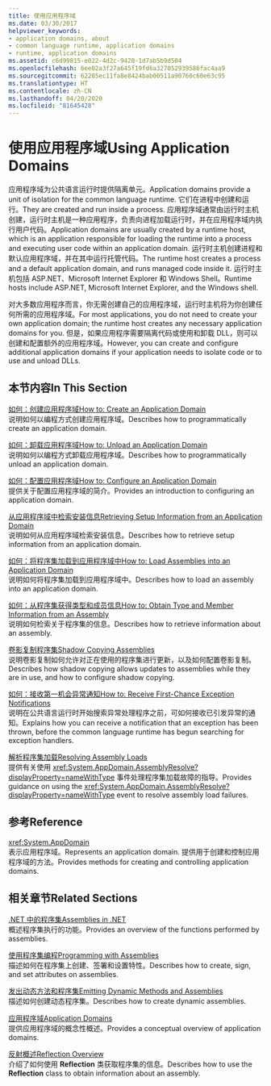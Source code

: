 ```yaml
---
title: 使用应用程序域
ms.date: 03/30/2017
helpviewer_keywords:
- application domains, about
- common language runtime, application domains
- runtime, application domains
ms.assetid: c6d99815-e022-4d2c-9420-1d7ab5b9d504
ms.openlocfilehash: 6ee02a3f27a645f19fd6a327052939586fac4aa9
ms.sourcegitcommit: 62285ec11fa8e8424bab00511a90760c60e63c95
ms.translationtype: HT
ms.contentlocale: zh-CN
ms.lasthandoff: 04/20/2020
ms.locfileid: "81645428"
---
```

# <a name="using-application-domains"></a><span data-ttu-id="db5ea-102">使用应用程序域</span><span class="sxs-lookup"><span data-stu-id="db5ea-102">Using Application Domains</span></span>

<span data-ttu-id="db5ea-103">应用程序域为公共语言运行时提供隔离单元。</span><span class="sxs-lookup"><span data-stu-id="db5ea-103">Application domains provide a unit of isolation for the common language runtime.</span></span> <span data-ttu-id="db5ea-104">它们在进程中创建和运行。</span><span class="sxs-lookup"><span data-stu-id="db5ea-104">They are created and run inside a process.</span></span> <span data-ttu-id="db5ea-105">应用程序域通常由运行时主机创建，运行时主机是一种应用程序，负责向进程加载运行时，并在应用程序域内执行用户代码。</span><span class="sxs-lookup"><span data-stu-id="db5ea-105">Application domains are usually created by a runtime host, which is an application responsible for loading the runtime into a process and executing user code within an application domain.</span></span> <span data-ttu-id="db5ea-106">运行时主机创建进程和默认应用程序域，并在其中运行托管代码。</span><span class="sxs-lookup"><span data-stu-id="db5ea-106">The runtime host creates a process and a default application domain, and runs managed code inside it.</span></span> <span data-ttu-id="db5ea-107">运行时主机包括 ASP.NET、Microsoft Internet Explorer 和 Windows Shell。</span><span class="sxs-lookup"><span data-stu-id="db5ea-107">Runtime hosts include ASP.NET, Microsoft Internet Explorer, and the Windows shell.</span></span>  
  
<span data-ttu-id="db5ea-108">对大多数应用程序而言，你无需创建自己的应用程序域，运行时主机将为你创建任何所需的应用程序域。</span><span class="sxs-lookup"><span data-stu-id="db5ea-108">For most applications, you do not need to create your own application domain; the runtime host creates any necessary application domains for you.</span></span> <span data-ttu-id="db5ea-109">但是，如果应用程序需要隔离代码或使用和卸载 DLL，则可以创建和配置额外的应用程序域。</span><span class="sxs-lookup"><span data-stu-id="db5ea-109">However, you can create and configure additional application domains if your application needs to isolate code or to use and unload DLLs.</span></span>  
  
## <a name="in-this-section"></a><span data-ttu-id="db5ea-110">本节内容</span><span class="sxs-lookup"><span data-stu-id="db5ea-110">In This Section</span></span>  

[<span data-ttu-id="db5ea-111">如何：创建应用程序域</span><span class="sxs-lookup"><span data-stu-id="db5ea-111">How to: Create an Application Domain</span></span>](how-to-create-an-application-domain.md)  
<span data-ttu-id="db5ea-112">说明如何以编程方式创建应用程序域。</span><span class="sxs-lookup"><span data-stu-id="db5ea-112">Describes how to programmatically create an application domain.</span></span>  
  
[<span data-ttu-id="db5ea-113">如何：卸载应用程序域</span><span class="sxs-lookup"><span data-stu-id="db5ea-113">How to: Unload an Application Domain</span></span>](how-to-unload-an-application-domain.md)  
<span data-ttu-id="db5ea-114">说明如何以编程方式卸载应用程序域。</span><span class="sxs-lookup"><span data-stu-id="db5ea-114">Describes how to programmatically unload an application domain.</span></span>  
  
[<span data-ttu-id="db5ea-115">如何：配置应用程序域</span><span class="sxs-lookup"><span data-stu-id="db5ea-115">How to: Configure an Application Domain</span></span>](how-to-configure-an-application-domain.md)  
<span data-ttu-id="db5ea-116">提供关于配置应用程序域的简介。</span><span class="sxs-lookup"><span data-stu-id="db5ea-116">Provides an introduction to configuring an application domain.</span></span>  
  
[<span data-ttu-id="db5ea-117">从应用程序域中检索安装信息</span><span class="sxs-lookup"><span data-stu-id="db5ea-117">Retrieving Setup Information from an Application Domain</span></span>](retrieve-setup-information.md)  
<span data-ttu-id="db5ea-118">说明如何从应用程序域检索安装信息。</span><span class="sxs-lookup"><span data-stu-id="db5ea-118">Describes how to retrieve setup information from an application domain.</span></span>  
  
[<span data-ttu-id="db5ea-119">如何：将程序集加载到应用程序域中</span><span class="sxs-lookup"><span data-stu-id="db5ea-119">How to: Load Assemblies into an Application Domain</span></span>](how-to-load-assemblies-into-an-application-domain.md)  
<span data-ttu-id="db5ea-120">说明如何将程序集加载到应用程序域中。</span><span class="sxs-lookup"><span data-stu-id="db5ea-120">Describes how to load an assembly into an application domain.</span></span>  
  
[<span data-ttu-id="db5ea-121">如何：从程序集获得类型和成员信息</span><span class="sxs-lookup"><span data-stu-id="db5ea-121">How to: Obtain Type and Member Information from an Assembly</span></span>](../reflection-and-codedom/get-type-member-information.md)  
<span data-ttu-id="db5ea-122">说明如何检索关于程序集的信息。</span><span class="sxs-lookup"><span data-stu-id="db5ea-122">Describes how to retrieve information about an assembly.</span></span>  
  
[<span data-ttu-id="db5ea-123">卷影复制程序集</span><span class="sxs-lookup"><span data-stu-id="db5ea-123">Shadow Copying Assemblies</span></span>](shadow-copy-assemblies.md)  
<span data-ttu-id="db5ea-124">说明卷影复制如何允许对正在使用的程序集进行更新，以及如何配置卷影复制。</span><span class="sxs-lookup"><span data-stu-id="db5ea-124">Describes how shadow copying allows updates to assemblies while they are in use, and how to configure shadow copying.</span></span>  
  
[<span data-ttu-id="db5ea-125">如何：接收第一机会异常通知</span><span class="sxs-lookup"><span data-stu-id="db5ea-125">How to: Receive First-Chance Exception Notifications</span></span>](how-to-receive-first-chance-exception-notifications.md)  
<span data-ttu-id="db5ea-126">说明在公共语言运行时开始搜索异常处理程序之前，可如何接收已引发异常的通知。</span><span class="sxs-lookup"><span data-stu-id="db5ea-126">Explains how you can receive a notification that an exception has been thrown, before the common language runtime has begun searching for exception handlers.</span></span>  
  
[<span data-ttu-id="db5ea-127">解析程序集加载</span><span class="sxs-lookup"><span data-stu-id="db5ea-127">Resolving Assembly Loads</span></span>](../../standard/assembly/resolve-loads.md)  
<span data-ttu-id="db5ea-128">提供有关使用 <xref:System.AppDomain.AssemblyResolve?displayProperty=nameWithType> 事件处理程序集加载故障的指导。</span><span class="sxs-lookup"><span data-stu-id="db5ea-128">Provides guidance on using the <xref:System.AppDomain.AssemblyResolve?displayProperty=nameWithType> event to resolve assembly load failures.</span></span>  
  
## <a name="reference"></a><span data-ttu-id="db5ea-129">参考</span><span class="sxs-lookup"><span data-stu-id="db5ea-129">Reference</span></span>  

<xref:System.AppDomain>  
<span data-ttu-id="db5ea-130">表示应用程序域。</span><span class="sxs-lookup"><span data-stu-id="db5ea-130">Represents an application domain.</span></span> <span data-ttu-id="db5ea-131">提供用于创建和控制应用程序域的方法。</span><span class="sxs-lookup"><span data-stu-id="db5ea-131">Provides methods for creating and controlling application domains.</span></span>  
  
## <a name="related-sections"></a><span data-ttu-id="db5ea-132">相关章节</span><span class="sxs-lookup"><span data-stu-id="db5ea-132">Related Sections</span></span>  
[<span data-ttu-id="db5ea-133">.NET 中的程序集</span><span class="sxs-lookup"><span data-stu-id="db5ea-133">Assemblies in .NET</span></span>](../../standard/assembly/index.md)  
<span data-ttu-id="db5ea-134">概述程序集执行的功能。</span><span class="sxs-lookup"><span data-stu-id="db5ea-134">Provides an overview of the functions performed by assemblies.</span></span>  
  
[<span data-ttu-id="db5ea-135">使用程序集编程</span><span class="sxs-lookup"><span data-stu-id="db5ea-135">Programming with Assemblies</span></span>](../../standard/assembly/index.md)  
<span data-ttu-id="db5ea-136">描述如何在程序集上创建、签署和设置特性。</span><span class="sxs-lookup"><span data-stu-id="db5ea-136">Describes how to create, sign, and set attributes on assemblies.</span></span>  
  
[<span data-ttu-id="db5ea-137">发出动态方法和程序集</span><span class="sxs-lookup"><span data-stu-id="db5ea-137">Emitting Dynamic Methods and Assemblies</span></span>](../reflection-and-codedom/emitting-dynamic-methods-and-assemblies.md)  
<span data-ttu-id="db5ea-138">描述如何创建动态程序集。</span><span class="sxs-lookup"><span data-stu-id="db5ea-138">Describes how to create dynamic assemblies.</span></span>  
  
[<span data-ttu-id="db5ea-139">应用程序域</span><span class="sxs-lookup"><span data-stu-id="db5ea-139">Application Domains</span></span>](application-domains.md)  
<span data-ttu-id="db5ea-140">提供应用程序域的概念性概述。</span><span class="sxs-lookup"><span data-stu-id="db5ea-140">Provides a conceptual overview of application domains.</span></span>  
  
[<span data-ttu-id="db5ea-141">反射概述</span><span class="sxs-lookup"><span data-stu-id="db5ea-141">Reflection Overview</span></span>](../reflection-and-codedom/reflection.md)  
<span data-ttu-id="db5ea-142">介绍了如何使用 **Reflection** 类获取程序集的信息。</span><span class="sxs-lookup"><span data-stu-id="db5ea-142">Describes how to use the **Reflection** class to obtain information about an assembly.</span></span>
